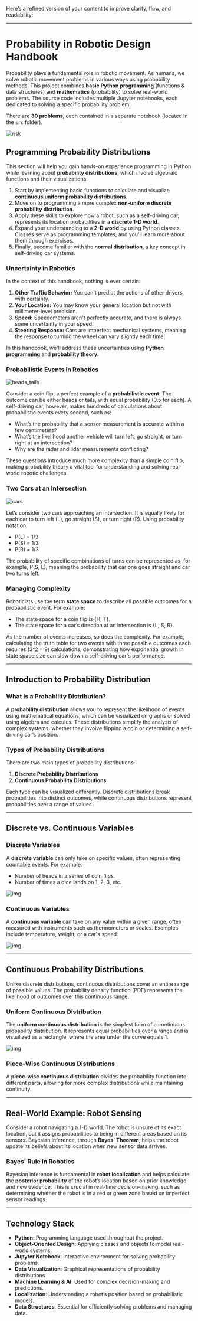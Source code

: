 Here’s a refined version of your content to improve clarity, flow, and readability:

---

# Probability in Robotic Design Handbook

Probability plays a fundamental role in robotic movement. As humans, we solve robotic movement problems in various ways using probability methods. This project combines **basic Python programming** (functions & data structures) and **mathematics** (probability) to solve real-world problems. The source code includes multiple Jupyter notebooks, each dedicated to solving a specific probability problem.

There are **30 problems**, each contained in a separate notebook (located in the `src` folder).

![risk](./images/risk-danger-dial-low.jpg)

## Programming Probability Distributions

This section will help you gain hands-on experience programming in Python while learning about **probability distributions**, which involve algebraic functions and their visualizations.

1. Start by implementing basic functions to calculate and visualize **continuous uniform probability distributions**.
2. Move on to programming a more complex **non-uniform discrete probability distribution**.
3. Apply these skills to explore how a robot, such as a self-driving car, represents its location probabilities in a **discrete 1-D world**.
4. Expand your understanding to a **2-D world** by using Python classes. Classes serve as programming templates, and you'll learn more about them through exercises.
5. Finally, become familiar with the **normal distribution**, a key concept in self-driving car systems.

### Uncertainty in Robotics

In the context of this handbook, nothing is ever certain:

1. **Other Traffic Behavior:** You can't predict the actions of other drivers with certainty.
2. **Your Location:** You may know your general location but not with millimeter-level precision.
3. **Speed:** Speedometers aren't perfectly accurate, and there is always some uncertainty in your speed.
4. **Steering Response:** Cars are imperfect mechanical systems, meaning the response to turning the wheel can vary slightly each time.

In this handbook, we'll address these uncertainties using **Python programming** and **probability theory**.

### Probabilistic Events in Robotics

![heads_tails](./images/heads-or-tails.jpeg)

Consider a coin flip, a perfect example of a **probabilistic event**. The outcome can be either heads or tails, with equal probability (0.5 for each). A self-driving car, however, makes hundreds of calculations about probabilistic events every second, such as:
- What’s the probability that a sensor measurement is accurate within a few centimeters?
- What’s the likelihood another vehicle will turn left, go straight, or turn right at an intersection?
- Why are the radar and lidar measurements conflicting?

These questions introduce much more complexity than a simple coin flip, making probability theory a vital tool for understanding and solving real-world robotic challenges.

### Two Cars at an Intersection

![cars](./images/intersections.jpg)

Let’s consider two cars approaching an intersection. It is equally likely for each car to turn left (L), go straight (S), or turn right (R). Using probability notation:
- P(L) = 1/3
- P(S) = 1/3
- P(R) = 1/3

The probability of specific combinations of turns can be represented as, for example, P(S, L), meaning the probability that car one goes straight and car two turns left.

### Managing Complexity

Roboticists use the term **state space** to describe all possible outcomes for a probabilistic event. For example:
- The state space for a coin flip is {H, T}.
- The state space for a car’s direction at an intersection is {L, S, R}.

As the number of events increases, so does the complexity. For example, calculating the truth table for two events with three possible outcomes each requires \(3^2 = 9\) calculations, demonstrating how exponential growth in state space size can slow down a self-driving car's performance.

---

## Introduction to Probability Distribution

### What is a Probability Distribution?

A **probability distribution** allows you to represent the likelihood of events using mathematical equations, which can be visualized on graphs or solved using algebra and calculus. These distributions simplify the analysis of complex systems, whether they involve flipping a coin or determining a self-driving car’s position.

### Types of Probability Distributions

There are two main types of probability distributions:
1. **Discrete Probability Distributions**
2. **Continuous Probability Distributions**

Each type can be visualized differently. Discrete distributions break probabilities into distinct outcomes, while continuous distributions represent probabilities over a range of values.

---

## Discrete vs. Continuous Variables

### Discrete Variables

A **discrete variable** can only take on specific values, often representing countable events. For example:
- Number of heads in a series of coin flips.
- Number of times a dice lands on 1, 2, 3, etc.

![img](./images/discrete-variables.jpg)

### Continuous Variables

A **continuous variable** can take on any value within a given range, often measured with instruments such as thermometers or scales. Examples include temperature, weight, or a car's speed.

![img](./images/continuous-variables.png)

---

## Continuous Probability Distributions

Unlike discrete distributions, continuous distributions cover an entire range of possible values. The probability density function (PDF) represents the likelihood of outcomes over this continuous range.

### Uniform Continuous Distribution

The **uniform continuous distribution** is the simplest form of a continuous probability distribution. It represents equal probabilities over a range and is visualized as a rectangle, where the area under the curve equals 1.

![img](/images/uniform-continuous.png)

### Piece-Wise Continuous Distributions

A **piece-wise continuous distribution** divides the probability function into different parts, allowing for more complex distributions while maintaining continuity.

---

## Real-World Example: Robot Sensing

Consider a robot navigating a 1-D world. The robot is unsure of its exact location, but it assigns probabilities to being in different areas based on its sensors. Bayesian inference, through **Bayes' Theorem**, helps the robot update its beliefs about its location when new sensor data arrives.

### Bayes' Rule in Robotics

Bayesian inference is fundamental in **robot localization** and helps calculate the **posterior probability** of the robot’s location based on prior knowledge and new evidence. This is crucial in real-time decision-making, such as determining whether the robot is in a red or green zone based on imperfect sensor readings.

---

## Technology Stack
- **Python**: Programming language used throughout the project.
- **Object-Oriented Design**: Applying classes and objects to model real-world systems.
- **Jupyter Notebook**: Interactive environment for solving probability problems.
- **Data Visualization**: Graphical representations of probability distributions.
- **Machine Learning & AI**: Used for complex decision-making and predictions.
- **Localization**: Understanding a robot’s position based on probabilistic models.
- **Data Structures**: Essential for efficiently solving problems and managing data.